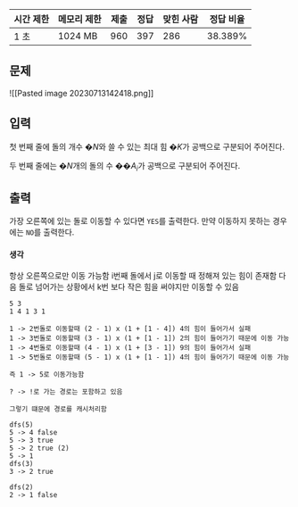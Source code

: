   

|시간 제한|메모리 제한|제출|정답|맞힌 사람|정답 비율|
|---|---|---|---|---|---|
|1 초|1024 MB|960|397|286|38.389%|

## 문제

![[Pasted image 20230713142418.png]]

## 입력

첫 번째 줄에 돌의 개수 �$N$와 쓸 수 있는 최대 힘 �$K$가 공백으로 구분되어 주어진다.

두 번째 줄에는 �$N$개의 돌의 수 ��$A_i$가 공백으로 구분되어 주어진다.

## 출력

가장 오른쪽에 있는 돌로 이동할 수 있다면 `YES`를 출력한다. 만약 이동하지 못하는 경우에는 `NO`를 출력한다.

#### 생각

항상 오른쪽으로만 이동 가능함
i번째 돌에서 j로 이동할 때 정해져 있는 힘이 존재함
다음 돌로 넘어가는 상황에서 k번 보다 작은 힘을 써야지만 이동할 수 있음

```
5 3
1 4 1 3 1

1 -> 2번돌로 이동할때 (2 - 1) x (1 + [1 - 4]) 4의 힘이 들어가서 실패
1 -> 3번돌로 이동할때 (3 - 1) x (1 + [1 - 1]) 2의 힘이 들어가기 때문에 이동 가능
1 -> 4번돌로 이동할때 (4 - 1) x (1 + [3 - 1]) 9의 힘이 들어가서 실패
1 -> 5번돌로 이동할때 (5 - 1) x (1 + [1 - 1]) 4의 힘이 들어가기 때문에 이동 가능

즉 1 -> 5로 이동가능함

? -> !로 가는 경로는 포함하고 있음

그렇기 떄문에 경로를 캐시처리함

dfs(5)
5 -> 4 false
5 -> 3 true
5 -> 2 true (2)
5 -> 1 
dfs(3)
3 -> 2 true

dfs(2)
2 -> 1 false
````



